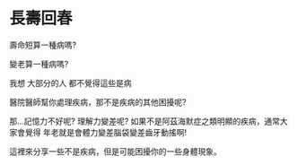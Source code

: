 # 長壽回春

壽命短算一種病嗎?

變老算一種病嗎?

我想 大部分的人 都不覺得這些是病

醫院醫師幫你處理疾病，那不是疾病的其他困擾呢?

那...記憶力不好呢? 理解力變差呢? 如果不是阿茲海默症之類明顯的疾病，通常大家會覺得 年老就是會體力變差腦袋變差齒牙動搖啊!

這裡來分享一些不是疾病，但是可能困擾你的一些身體現象。
